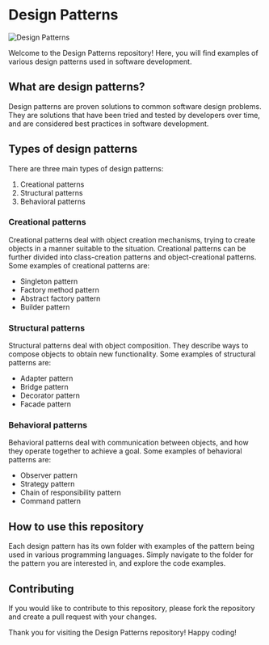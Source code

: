 # Design Patterns

![Design Patterns](https://i0.wp.com/www.dineshonjava.com/wp-content/uploads/2012/03/observer-software-design-pattern-5-638.jpg?w=638&ssl=1)

Welcome to the Design Patterns repository! Here, you will find examples of various design patterns used in software development.

## What are design patterns?

Design patterns are proven solutions to common software design problems. They are solutions that have been tried and tested by developers over time, and are considered best practices in software development.

## Types of design patterns

There are three main types of design patterns:

1. Creational patterns
2. Structural patterns
3. Behavioral patterns

### Creational patterns

Creational patterns deal with object creation mechanisms, trying to create objects in a manner suitable to the situation. Creational patterns can be further divided into class-creation patterns and object-creational patterns. Some examples of creational patterns are:

- Singleton pattern
- Factory method pattern
- Abstract factory pattern
- Builder pattern

### Structural patterns

Structural patterns deal with object composition. They describe ways to compose objects to obtain new functionality. Some examples of structural patterns are:

- Adapter pattern
- Bridge pattern
- Decorator pattern
- Facade pattern

### Behavioral patterns

Behavioral patterns deal with communication between objects, and how they operate together to achieve a goal. Some examples of behavioral patterns are:

- Observer pattern
- Strategy pattern
- Chain of responsibility pattern
- Command pattern

## How to use this repository

Each design pattern has its own folder with examples of the pattern being used in various programming languages. Simply navigate to the folder for the pattern you are interested in, and explore the code examples.

## Contributing

If you would like to contribute to this repository, please fork the repository and create a pull request with your changes.

Thank you for visiting the Design Patterns repository! Happy coding!
